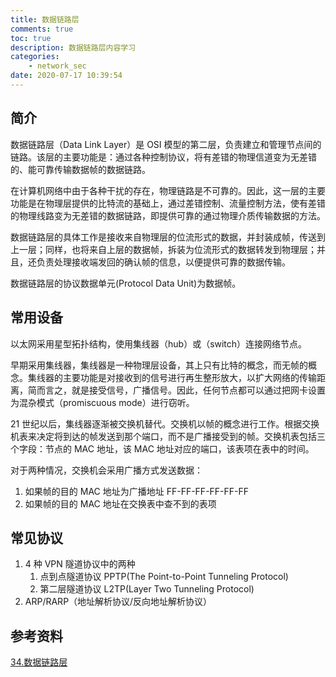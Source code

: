 ```yaml
---
title: 数据链路层
comments: true
toc: true
description: 数据链路层内容学习
categories:
    - network_sec
date: 2020-07-17 10:39:54
---
```


## 简介

数据链路层（Data Link Layer）是 OSI 模型的第二层，负责建立和管理节点间的链路。该层的主要功能是：通过各种控制协议，将有差错的物理信道变为无差错的、能可靠传输数据帧的数据链路。

在计算机网络中由于各种干扰的存在，物理链路是不可靠的。因此，这一层的主要功能是在物理层提供的比特流的基础上，通过差错控制、流量控制方法，使有差错的物理线路变为无差错的数据链路，即提供可靠的通过物理介质传输数据的方法。

数据链路层的具体工作是接收来自物理层的位流形式的数据，并封装成帧，传送到上一层；同样，也将来自上层的数据帧，拆装为位流形式的数据转发到物理层；并且，还负责处理接收端发回的确认帧的信息，以便提供可靠的数据传输。

数据链路层的协议数据单元(Protocol Data Unit)为数据帧。

## 常用设备

以太网采用星型拓扑结构，使用集线器（hub）或（switch）连接网络节点。

早期采用集线器，集线器是一种物理层设备，其上只有比特的概念，而无帧的概念。集线器的主要功能是对接收到的信号进行再生整形放大，以扩大网络的传输距离，简而言之，就是接受信号，广播信号。因此，任何节点都可以通过把网卡设置为混杂模式（promiscuous mode）进行窃听。

21 世纪以后，集线器逐渐被交换机替代。交换机以帧的概念进行工作。根据交换机表来决定将到达的帧发送到那个端口，而不是广播接受到的帧。交换机表包括三个字段：节点的 MAC 地址，该 MAC 地址对应的端口，该表项在表中的时间。

对于两种情况，交换机会采用广播方式发送数据：

1. 如果帧的目的 MAC 地址为广播地址 FF-FF-FF-FF-FF-FF
2. 如果帧的目的 MAC 地址在交换表中查不到的表项

## 常见协议

1. 4 种 VPN 隧道协议中的两种
    1. 点到点隧道协议 PPTP(The Point-to-Point Tunneling Protocol)
    2. 第二层隧道协议 L2TP(Layer Two Tunneling Protocol)
2. ARP/RARP（地址解析协议/反向地址解析协议）

## 参考资料

[34.数据链路层](https://www.e365.info/?p=48621)
